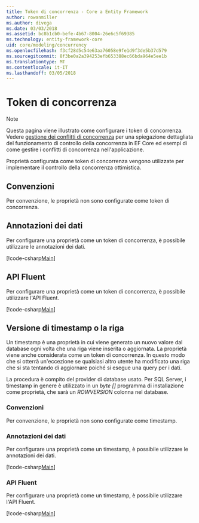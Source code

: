 ```yaml
---
title: Token di concorrenza - Core a Entity Framework
author: rowanmiller
ms.author: divega
ms.date: 03/03/2018
ms.assetid: bc8b1cb0-befe-4b67-8004-26e6c5f69385
ms.technology: entity-framework-core
uid: core/modeling/concurrency
ms.openlocfilehash: f3cf28d5c54e63aa76058e9fe1d9f3de5b37d579
ms.sourcegitcommit: 8f3be0a2a394253efb653388ec66bda964e5ee1b
ms.translationtype: MT
ms.contentlocale: it-IT
ms.lasthandoff: 03/05/2018
---
```

# <a name="concurrency-tokens"></a>Token di concorrenza

> [!NOTE]
> Questa pagina viene illustrato come configurare i token di concorrenza. Vedere [gestione dei conflitti di concorrenza](../saving/concurrency.md) per una spiegazione dettagliata del funzionamento di controllo della concorrenza in EF Core ed esempi di come gestire i conflitti di concorrenza nell'applicazione.

Proprietà configurata come token di concorrenza vengono utilizzate per implementare il controllo della concorrenza ottimistica.

## <a name="conventions"></a>Convenzioni

Per convenzione, le proprietà non sono configurate come token di concorrenza.

## <a name="data-annotations"></a>Annotazioni dei dati

Per configurare una proprietà come un token di concorrenza, è possibile utilizzare le annotazioni dei dati.

[!code-csharp[Main](../../../samples/core/Modeling/DataAnnotations/Samples/Concurrency.cs#ConfigureConcurrencyAnnotations)]

## <a name="fluent-api"></a>API Fluent

Per configurare una proprietà come un token di concorrenza, è possibile utilizzare l'API Fluent.

[!code-csharp[Main](../../../samples/core/Modeling/FluentAPI/Samples/Concurrency.cs#ConfigureConcurrencyFluent)]

## <a name="timestamprow-version"></a>Versione di timestamp o la riga

Un timestamp è una proprietà in cui viene generato un nuovo valore dal database ogni volta che una riga viene inserita o aggiornata. La proprietà viene anche considerata come un token di concorrenza. In questo modo che si otterrà un'eccezione se qualsiasi altro utente ha modificato una riga che si sta tentando di aggiornare poiché si esegue una query per i dati.

La procedura è compito del provider di database usato. Per SQL Server, i timestamp in genere è utilizzato in un *byte []* programma di installazione come proprietà, che sarà un *ROWVERSION* colonna nel database.

### <a name="conventions"></a>Convenzioni

Per convenzione, le proprietà non sono configurate come timestamp.

### <a name="data-annotations"></a>Annotazioni dei dati

Per configurare una proprietà come un timestamp, è possibile utilizzare le annotazioni dei dati.

[!code-csharp[Main](../../../samples/core/Modeling/DataAnnotations/Samples/Timestamp.cs#ConfigureTimestampAnnotations)]

### <a name="fluent-api"></a>API Fluent

Per configurare una proprietà come un timestamp, è possibile utilizzare l'API Fluent.

[!code-csharp[Main](../../../samples/core/Modeling/FluentAPI/Samples/Timestamp.cs#ConfigureTimestampFluent)]

